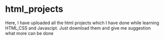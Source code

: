 # html_projects
Here, I have uploaded all the html projects which I have done while learning HTML,CSS and Javascipt.
Just download them and give me suggestion what more can be done

